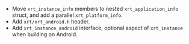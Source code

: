 - Move `xrt_instance_info` members to nested `xrt_application_info` struct, and add a parallel `xrt_platform_info`.
- Add `xrt/xrt_android.h` header.
- Add `xrt_instance_android` interface, optional aspect of `xrt_instance` when building on Android.

